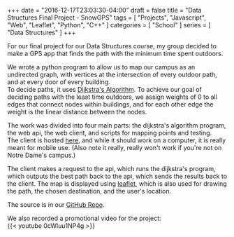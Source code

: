 +++
date = "2016-12-17T23:03:30-04:00"
draft = false
title = "Data Structures Final Project - SnowGPS"
tags = [ "Projects", "Javascript", "Web", "Leaflet", "Python", "C++" ]
categories = [ "School" ]
series = [ "Data Structures" ]
+++

For our final project for our Data Structures course, my group decided to
make a GPS app that finds the path with the minimum time spent outdoors.  

We wrote a python program to allow us to map our campus as an undirected graph,
with vertices at the intersection of every outdoor path, and at every door of every building.  
To decide paths, it uses
[Dijkstra's Algorithm](https://en.wikipedia.org/wiki/Dijkstra's_algorithm).
To achieve our goal of deciding paths with the least time outdoors, we assign
weights of 0 to all edges that connect nodes within buildings, and for each
other edge the weight is the linear distance between the nodes.

The work was divided into four main parts: the dijkstra's algorithm program,
the web api, the web client, and scripts for mapping points and testing.  
The client is hosted [here](https://johnbot.me/client), and while it should
work on a computer, it is really meant for mobile use. (Also note it really,
really won't work if you're not on Notre Dame's campus.)

The client makes a request to the api, which runs the dijkstra's program, which
outputs the best path back to the api, 
which sends the results back to the client.
The map is displayed using [leaflet](http://leafletjs.com),
which is also used for drawing the path, the chosen destination, and the user's
location.

The source is in our [GitHub Repo](https://github.com/dontworrybhappy/SnowGPS).

We also recorded a promotional video for the project:  
{{< youtube 0cWluu1NP4g >}}
